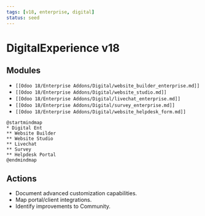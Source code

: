 ```yaml
---
tags: [v18, enterprise, digital]
status: seed
---
```

# DigitalExperience v18

## Modules
- `[[Odoo 18/Enterprise Addons/Digital/website_builder_enterprise.md]]`
- `[[Odoo 18/Enterprise Addons/Digital/website_studio.md]]`
- `[[Odoo 18/Enterprise Addons/Digital/livechat_enterprise.md]]`
- `[[Odoo 18/Enterprise Addons/Digital/survey_enterprise.md]]`
- `[[Odoo 18/Enterprise Addons/Digital/website_helpdesk_form.md]]`

```plantuml
@startmindmap
* Digital Ent
** Website Builder
** Website Studio
** Livechat
** Survey
** Helpdesk Portal
@endmindmap
```

## Actions
- Document advanced customization capabilities.
- Map portal/client integrations.
- Identify improvements to Community.


